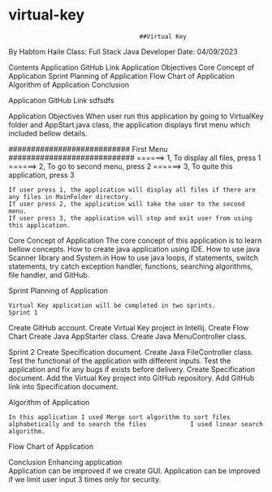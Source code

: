 # virtual-key

                                                           
                              			##Virtual Key 

By Habtom Haile
Class: Full Stack Java Developer
Date: 04/09/2023
                                                     

Contents 
Application GitHub Link
Application Objectives
Core Concept of Application
Sprint Planning of Application 
Flow Chart of Application
Algorithm of Application
Conclusion
   
  

Application GitHub Link
sdfsdfs          

Application Objectives
            When user run this application by going to VirtualKey folder and AppStart.java class, the application 	displays first menu which included bellow details. 

########################### First Menu   ############################
  	 ======> 1, To display all files, press 1
  	 ======> 2, To go to second menu, press 2
   	======> 3, To quite this application, press 3

	If user press 1, the application will display all files if there are any files in MainFolder directory.
	If user press 2, the application will take the user to the second menu. 
	If user press 3, the application will stop and exit user from using this application. 
	     
Core Concept of Application 
	The core concept of this application is to learn bellow concepts.
How to create java application using IDE. 
How to use java Scanner library and System.in 
How to use java loops, if statements, switch statements, try catch exception handler, functions, searching algorithms, file handler, and GitHub. 
	
Sprint Planning of Application 
                  
	Virtual Key application will be completed in two sprints.
	Sprint 1
Create GitHub account. 
Create Virtual Key project in Intellij. 
Create Flow Chart 
Create Java AppStarter class. 
Create Java MenuController class. 

Sprint 2
Create Specification document. 
Create Java FileController class. 
Test the functional of the application with different inputs. 
Test the application and fix any bugs if exists before delivery. 
Create Specification document. 
Add the Virtual Key project into GitHub repository. 
Add GitHub link into Specification document.

Algorithm of Application 

	In this application I used Merge sort algorithm to sort files alphabetically and to search the files        	I used linear search algorithm. 

Flow Chart of Application
     




Conclusion
       Enhancing application  
Application can be improved if we create GUI. 
Application can be improved if we limit user input 3 times only for security. 

